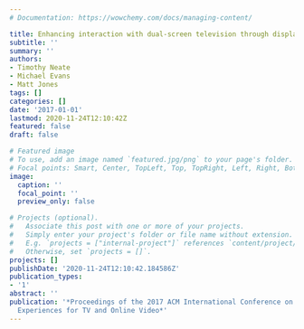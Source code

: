 ```yaml
---
# Documentation: https://wowchemy.com/docs/managing-content/

title: Enhancing interaction with dual-screen television through display commonalities
subtitle: ''
summary: ''
authors:
- Timothy Neate
- Michael Evans
- Matt Jones
tags: []
categories: []
date: '2017-01-01'
lastmod: 2020-11-24T12:10:42Z
featured: false
draft: false

# Featured image
# To use, add an image named `featured.jpg/png` to your page's folder.
# Focal points: Smart, Center, TopLeft, Top, TopRight, Left, Right, BottomLeft, Bottom, BottomRight.
image:
  caption: ''
  focal_point: ''
  preview_only: false

# Projects (optional).
#   Associate this post with one or more of your projects.
#   Simply enter your project's folder or file name without extension.
#   E.g. `projects = ["internal-project"]` references `content/project/deep-learning/index.md`.
#   Otherwise, set `projects = []`.
projects: []
publishDate: '2020-11-24T12:10:42.184586Z'
publication_types:
- '1'
abstract: ''
publication: '*Proceedings of the 2017 ACM International Conference on Interactive
  Experiences for TV and Online Video*'
---
```

